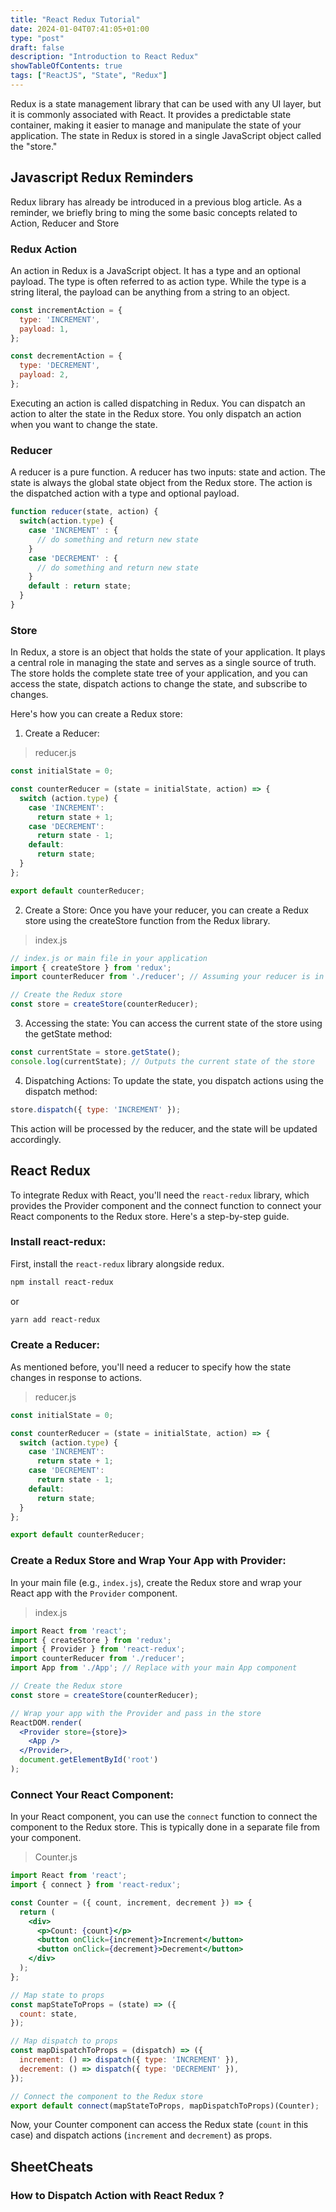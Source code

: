 ```yaml
---
title: "React Redux Tutorial"
date: 2024-01-04T07:41:05+01:00
type: "post"
draft: false 
description: "Introduction to React Redux"
showTableOfContents: true
tags: ["ReactJS", "State", "Redux"]
---
```


Redux is a state management library that can be used with any UI layer, but it is commonly associated with React. It provides a predictable state container, making it easier to manage and manipulate the state of your application. The state in Redux is stored in a single JavaScript object called the "store."

## Javascript Redux Reminders

Redux library has already be introduced in a previous blog article. As a reminder, we briefly bring to ming the some basic concepts related to Action, Reducer and Store

### Redux Action

An action in Redux is a JavaScript object. It has a type and an optional payload. The type is often referred to as action type. While the type is a string literal, the payload can be anything from a string to an object.
```javascript
const incrementAction = {
  type: 'INCREMENT',
  payload: 1,
};

const decrementAction = {
  type: 'DECREMENT',
  payload: 2,
};
```
Executing an action is called dispatching in Redux. You can dispatch an action to alter the state in the Redux store. You only dispatch an action when you want to change the state.

### Reducer

A reducer is a pure function. A reducer has two inputs: state and action. The state is always the global state object from the Redux store. The action is the dispatched action with a type and optional payload.

```javascript
function reducer(state, action) {
  switch(action.type) {
    case 'INCREMENT' : {
      // do something and return new state
    }
    case 'DECREMENT' : {
      // do something and return new state
    }
    default : return state;
  }
}
```

### Store

In Redux, a store is an object that holds the state of your application. It plays a central role in managing the state and serves as a single source of truth. The store holds the complete state tree of your application, and you can access the state, dispatch actions to change the state, and subscribe to changes.

Here's how you can create a Redux store:

1. Create a Reducer:
> reducer.js
```javascript
const initialState = 0;

const counterReducer = (state = initialState, action) => {
  switch (action.type) {
    case 'INCREMENT':
      return state + 1;
    case 'DECREMENT':
      return state - 1;
    default:
      return state;
  }
};

export default counterReducer;
```

2. Create a Store: Once you have your reducer, you can create a Redux store using the createStore function from the Redux library.
> index.js
```javascript
// index.js or main file in your application
import { createStore } from 'redux';
import counterReducer from './reducer'; // Assuming your reducer is in a file called reducer.js

// Create the Redux store
const store = createStore(counterReducer);
```

3. Accessing the state: You can access the current state of the store using the getState method:
```javascript
const currentState = store.getState();
console.log(currentState); // Outputs the current state of the store
```

4. Dispatching Actions: To update the state, you dispatch actions using the dispatch method:
``` javascript
store.dispatch({ type: 'INCREMENT' });
```
This action will be processed by the reducer, and the state will be updated accordingly.

## React Redux

To integrate Redux with React, you'll need the `react-redux` library, which provides the Provider component and the connect function to connect your React components to the Redux store. Here's a step-by-step guide.

### Install react-redux:
First, install the `react-redux` library alongside redux.
```bash
npm install react-redux
```

or

```bash
yarn add react-redux
```

### Create a Reducer:
As mentioned before, you'll need a reducer to specify how the state changes in response to actions. 
> reducer.js
```jsx
const initialState = 0;

const counterReducer = (state = initialState, action) => {
  switch (action.type) {
    case 'INCREMENT':
      return state + 1;
    case 'DECREMENT':
      return state - 1;
    default:
      return state;
  }
};

export default counterReducer;
```

### Create a Redux Store and Wrap Your App with Provider:
In your main file (e.g., `index.js`), create the Redux store and wrap your React app with the `Provider` component.

> index.js
```jsx
import React from 'react';
import { createStore } from 'redux';
import { Provider } from 'react-redux';
import counterReducer from './reducer';
import App from './App'; // Replace with your main App component

// Create the Redux store
const store = createStore(counterReducer);

// Wrap your app with the Provider and pass in the store
ReactDOM.render(
  <Provider store={store}>
    <App />
  </Provider>,
  document.getElementById('root')
);
```

### Connect Your React Component:
In your React component, you can use the `connect` function to connect the component to the Redux store. This is typically done in a separate file from your component.

> Counter.js
```jsx
import React from 'react';
import { connect } from 'react-redux';

const Counter = ({ count, increment, decrement }) => {
  return (
    <div>
      <p>Count: {count}</p>
      <button onClick={increment}>Increment</button>
      <button onClick={decrement}>Decrement</button>
    </div>
  );
};

// Map state to props
const mapStateToProps = (state) => ({
  count: state,
});

// Map dispatch to props
const mapDispatchToProps = (dispatch) => ({
  increment: () => dispatch({ type: 'INCREMENT' }),
  decrement: () => dispatch({ type: 'DECREMENT' }),
});

// Connect the component to the Redux store
export default connect(mapStateToProps, mapDispatchToProps)(Counter);
```
Now, your Counter component can access the Redux state (`count` in this case) and dispatch actions (`increment` and `decrement`) as props.

## SheetCheats

### How to Dispatch Action with React Redux ?

